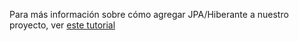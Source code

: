 Para más información sobre cómo agregar JPA/Hiberante a nuestro proyecto, ver [este tutorial](https://docs.google.com/document/d/1dYvrVLRbFE9qwuKj5biz9oRBaRzj-K6ujIKOXNan02s/edit?ts=57e1f2b8#)
